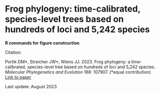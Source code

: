 # Frog phylogeny: time-calibrated, species-level trees based on hundreds of loci and 5,242 species
**R commands for figure construction**

Citation:

Portik DM*, Streicher JW*, Wiens JJ. 2023. Frog phylogeny: a time-calibrated, species-level tree based on hundreds of loci and 5,242 species. _Molecular Phylogenetics and Evolution_ 188: 107907. (*equal contribution) [Link to paper](https://www.sciencedirect.com/science/article/abs/pii/S1055790323002075)

Last update: August 2023
